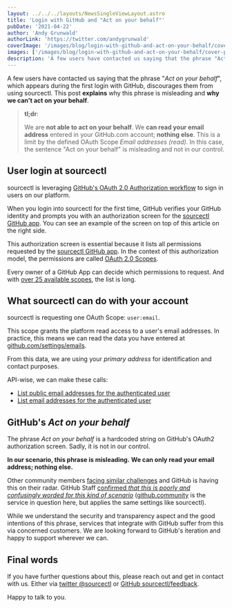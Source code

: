 ```yaml
---
layout: ../../../layouts/NewsSingleViewLayout.astro
title: 'Login with GitHub and "Act on your behalf"'
pubDate: '2021-04-22'
author: 'Andy Grunwald'
authorLink: 'https://twitter.com/andygrunwald'
coverImage: '/images/blog/login-with-github-and-act-on-your-behalf/cover-picture.png'
images: ['/images/blog/login-with-github-and-act-on-your-behalf/cover-picture.png']
description: 'A few users have contacted us saying that the phrase "Act on your behalf", which appears during the first login with GitHub, discourages them from using sourcectl. This post explains why this phrase is misleading and why we can''t act on your behalf.'
---
```


A few users have contacted us saying that the phrase "_Act on your behalf_", which appears during the first login with GitHub, discourages them from using sourcectl.
This post **explains** why this phrase is misleading and **why we can't act on your behalf**.

> **tl;dr**:
>
> We are **not able to act on your behalf**.
> We **can read your email address** entered in your GitHub.com account; **nothing else**.
> This is a limit by the defined OAuth Scope _Email addresses (read)_.
> In this case, the sentence "Act on your behalf" is misleading and not in our control.

## User login at sourcectl

sourcectl is leveraging [GitHub's OAuth 2.0 Authorization workflow](https://docs.github.com/en/developers/apps/authorizing-oauth-apps) to sign in users on our platform.

When you login into sourcectl for the first time, GitHub verifies your GitHub identity and prompts you with an authorization screen for the [sourcectl GitHub app](https://github.com/apps/sourcectl).
You can see an example of the screen on top of this article on the right side.

This authorization screen is essential because it lists all permissions requested by the [sourcectl GitHub app](https://github.com/apps/sourcectl).
In the context of this authorization model, the permissions are called [OAuth 2.0 Scopes](https://oauth.net/2/scope/).

Every owner of a GitHub App can decide which permissions to request.
And with [over 25 available scopes](https://docs.github.com/en/developers/apps/scopes-for-oauth-apps#available-scopes), the list is long.

## What sourcectl can do with your account

sourcectl is requesting one OAuth Scope: `user:email`.

This scope grants the platform read access to a user's email addresses.
In practice, this means we can read the data you have entered at [github.com/settings/emails](https://github.com/settings/emails).

From this data, we are using your _primary address_ for identification and contact purposes.

API-wise, we can make these calls:

- [List public email addresses for the authenticated user](https://docs.github.com/en/rest/reference/users#list-public-email-addresses-for-the-authenticated-user)
- [List email addresses for the authenticated user](https://docs.github.com/en/rest/reference/users#list-email-addresses-for-the-authenticated-user)

## GitHub's _Act on your behalf_

The phrase _Act on your behalf_ is a hardcoded string on GitHub's OAuth2 authorization screen.
Sadly, it is not in our control.

**In our scenario, this phrase is misleading.**
**We can only read your email address; nothing else.**

Other community members [facing similar challenges](https://github.community/t/enable-you-to-trigger-actions-in-github/117938/5) and GitHub is having this on their radar.
GitHub Staff [confirmed _that this is poorly and confusingly worded for this kind of scenario_](https://github.community/t/why-does-this-forum-need-permission-to-act-on-my-behalf/120453/2) ([github.community](https://github.community/) is the service in question here, but applies the same settings like sourcectl).

While we understand the security and transparency aspect and the good intentions of this phrase, services that integrate with GitHub suffer from this via concerned customers.
We are looking forward to GitHub's iteration and happy to support wherever we can.

## Final words

If you have further questions about this, please reach out and get in contact with us.
Either via [twitter @sourcectl](https://twitter.com/sourcectl) or [GitHub sourcectl/feedback](https://github.com/sourcectl/feedback).

Happy to talk to you.
